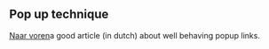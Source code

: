 <article><h2>Pop up technique</h2><a href="http://www.naarvoren.nl/artikel/links.html">Naar voren</a>a good article (in dutch) about well behaving popup links.</article>
